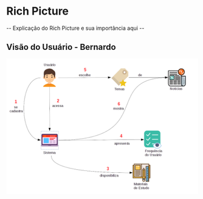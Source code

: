 # Rich Picture


-- Explicação do Rich Picture e sua importância aqui -- 


## Visão do Usuário - Bernardo

![Visão do usuário do sistema](../img/richPictures/rpBernardoUsuario.png)